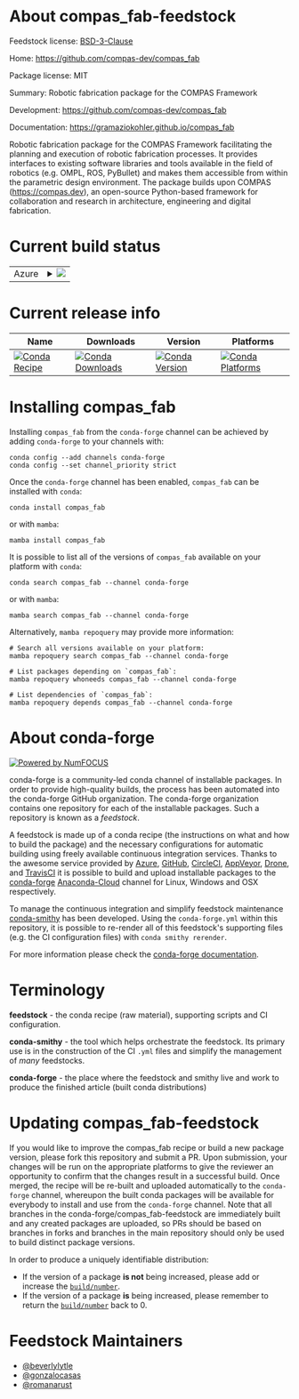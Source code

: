 About compas_fab-feedstock
==========================

Feedstock license: [BSD-3-Clause](https://github.com/conda-forge/compas_fab-feedstock/blob/main/LICENSE.txt)

Home: https://github.com/compas-dev/compas_fab

Package license: MIT

Summary: Robotic fabrication package for the COMPAS Framework

Development: https://github.com/compas-dev/compas_fab

Documentation: https://gramaziokohler.github.io/compas_fab

Robotic fabrication package for the COMPAS Framework facilitating the
planning and execution of robotic fabrication processes. It provides
interfaces to existing software libraries and tools available in the
field of robotics (e.g. OMPL, ROS, PyBullet) and makes them accessible
from within the parametric design environment. The package builds upon
COMPAS (https://compas.dev), an open-source Python-based framework for
collaboration and research in architecture, engineering and digital fabrication.


Current build status
====================


<table>
    
  <tr>
    <td>Azure</td>
    <td>
      <details>
        <summary>
          <a href="https://dev.azure.com/conda-forge/feedstock-builds/_build/latest?definitionId=4963&branchName=main">
            <img src="https://dev.azure.com/conda-forge/feedstock-builds/_apis/build/status/compas_fab-feedstock?branchName=main">
          </a>
        </summary>
        <table>
          <thead><tr><th>Variant</th><th>Status</th></tr></thead>
          <tbody><tr>
              <td>linux_64_python3.10.____cpython</td>
              <td>
                <a href="https://dev.azure.com/conda-forge/feedstock-builds/_build/latest?definitionId=4963&branchName=main">
                  <img src="https://dev.azure.com/conda-forge/feedstock-builds/_apis/build/status/compas_fab-feedstock?branchName=main&jobName=linux&configuration=linux%20linux_64_python3.10.____cpython" alt="variant">
                </a>
              </td>
            </tr><tr>
              <td>linux_64_python3.11.____cpython</td>
              <td>
                <a href="https://dev.azure.com/conda-forge/feedstock-builds/_build/latest?definitionId=4963&branchName=main">
                  <img src="https://dev.azure.com/conda-forge/feedstock-builds/_apis/build/status/compas_fab-feedstock?branchName=main&jobName=linux&configuration=linux%20linux_64_python3.11.____cpython" alt="variant">
                </a>
              </td>
            </tr><tr>
              <td>linux_64_python3.12.____cpython</td>
              <td>
                <a href="https://dev.azure.com/conda-forge/feedstock-builds/_build/latest?definitionId=4963&branchName=main">
                  <img src="https://dev.azure.com/conda-forge/feedstock-builds/_apis/build/status/compas_fab-feedstock?branchName=main&jobName=linux&configuration=linux%20linux_64_python3.12.____cpython" alt="variant">
                </a>
              </td>
            </tr><tr>
              <td>linux_64_python3.8.____cpython</td>
              <td>
                <a href="https://dev.azure.com/conda-forge/feedstock-builds/_build/latest?definitionId=4963&branchName=main">
                  <img src="https://dev.azure.com/conda-forge/feedstock-builds/_apis/build/status/compas_fab-feedstock?branchName=main&jobName=linux&configuration=linux%20linux_64_python3.8.____cpython" alt="variant">
                </a>
              </td>
            </tr><tr>
              <td>linux_64_python3.9.____cpython</td>
              <td>
                <a href="https://dev.azure.com/conda-forge/feedstock-builds/_build/latest?definitionId=4963&branchName=main">
                  <img src="https://dev.azure.com/conda-forge/feedstock-builds/_apis/build/status/compas_fab-feedstock?branchName=main&jobName=linux&configuration=linux%20linux_64_python3.9.____cpython" alt="variant">
                </a>
              </td>
            </tr><tr>
              <td>osx_64_python3.10.____cpython</td>
              <td>
                <a href="https://dev.azure.com/conda-forge/feedstock-builds/_build/latest?definitionId=4963&branchName=main">
                  <img src="https://dev.azure.com/conda-forge/feedstock-builds/_apis/build/status/compas_fab-feedstock?branchName=main&jobName=osx&configuration=osx%20osx_64_python3.10.____cpython" alt="variant">
                </a>
              </td>
            </tr><tr>
              <td>osx_64_python3.11.____cpython</td>
              <td>
                <a href="https://dev.azure.com/conda-forge/feedstock-builds/_build/latest?definitionId=4963&branchName=main">
                  <img src="https://dev.azure.com/conda-forge/feedstock-builds/_apis/build/status/compas_fab-feedstock?branchName=main&jobName=osx&configuration=osx%20osx_64_python3.11.____cpython" alt="variant">
                </a>
              </td>
            </tr><tr>
              <td>osx_64_python3.12.____cpython</td>
              <td>
                <a href="https://dev.azure.com/conda-forge/feedstock-builds/_build/latest?definitionId=4963&branchName=main">
                  <img src="https://dev.azure.com/conda-forge/feedstock-builds/_apis/build/status/compas_fab-feedstock?branchName=main&jobName=osx&configuration=osx%20osx_64_python3.12.____cpython" alt="variant">
                </a>
              </td>
            </tr><tr>
              <td>osx_64_python3.8.____cpython</td>
              <td>
                <a href="https://dev.azure.com/conda-forge/feedstock-builds/_build/latest?definitionId=4963&branchName=main">
                  <img src="https://dev.azure.com/conda-forge/feedstock-builds/_apis/build/status/compas_fab-feedstock?branchName=main&jobName=osx&configuration=osx%20osx_64_python3.8.____cpython" alt="variant">
                </a>
              </td>
            </tr><tr>
              <td>osx_64_python3.9.____cpython</td>
              <td>
                <a href="https://dev.azure.com/conda-forge/feedstock-builds/_build/latest?definitionId=4963&branchName=main">
                  <img src="https://dev.azure.com/conda-forge/feedstock-builds/_apis/build/status/compas_fab-feedstock?branchName=main&jobName=osx&configuration=osx%20osx_64_python3.9.____cpython" alt="variant">
                </a>
              </td>
            </tr><tr>
              <td>osx_arm64_python3.10.____cpython</td>
              <td>
                <a href="https://dev.azure.com/conda-forge/feedstock-builds/_build/latest?definitionId=4963&branchName=main">
                  <img src="https://dev.azure.com/conda-forge/feedstock-builds/_apis/build/status/compas_fab-feedstock?branchName=main&jobName=osx&configuration=osx%20osx_arm64_python3.10.____cpython" alt="variant">
                </a>
              </td>
            </tr><tr>
              <td>osx_arm64_python3.11.____cpython</td>
              <td>
                <a href="https://dev.azure.com/conda-forge/feedstock-builds/_build/latest?definitionId=4963&branchName=main">
                  <img src="https://dev.azure.com/conda-forge/feedstock-builds/_apis/build/status/compas_fab-feedstock?branchName=main&jobName=osx&configuration=osx%20osx_arm64_python3.11.____cpython" alt="variant">
                </a>
              </td>
            </tr><tr>
              <td>osx_arm64_python3.12.____cpython</td>
              <td>
                <a href="https://dev.azure.com/conda-forge/feedstock-builds/_build/latest?definitionId=4963&branchName=main">
                  <img src="https://dev.azure.com/conda-forge/feedstock-builds/_apis/build/status/compas_fab-feedstock?branchName=main&jobName=osx&configuration=osx%20osx_arm64_python3.12.____cpython" alt="variant">
                </a>
              </td>
            </tr><tr>
              <td>osx_arm64_python3.8.____cpython</td>
              <td>
                <a href="https://dev.azure.com/conda-forge/feedstock-builds/_build/latest?definitionId=4963&branchName=main">
                  <img src="https://dev.azure.com/conda-forge/feedstock-builds/_apis/build/status/compas_fab-feedstock?branchName=main&jobName=osx&configuration=osx%20osx_arm64_python3.8.____cpython" alt="variant">
                </a>
              </td>
            </tr><tr>
              <td>osx_arm64_python3.9.____cpython</td>
              <td>
                <a href="https://dev.azure.com/conda-forge/feedstock-builds/_build/latest?definitionId=4963&branchName=main">
                  <img src="https://dev.azure.com/conda-forge/feedstock-builds/_apis/build/status/compas_fab-feedstock?branchName=main&jobName=osx&configuration=osx%20osx_arm64_python3.9.____cpython" alt="variant">
                </a>
              </td>
            </tr><tr>
              <td>win_64_python3.10.____cpython</td>
              <td>
                <a href="https://dev.azure.com/conda-forge/feedstock-builds/_build/latest?definitionId=4963&branchName=main">
                  <img src="https://dev.azure.com/conda-forge/feedstock-builds/_apis/build/status/compas_fab-feedstock?branchName=main&jobName=win&configuration=win%20win_64_python3.10.____cpython" alt="variant">
                </a>
              </td>
            </tr><tr>
              <td>win_64_python3.11.____cpython</td>
              <td>
                <a href="https://dev.azure.com/conda-forge/feedstock-builds/_build/latest?definitionId=4963&branchName=main">
                  <img src="https://dev.azure.com/conda-forge/feedstock-builds/_apis/build/status/compas_fab-feedstock?branchName=main&jobName=win&configuration=win%20win_64_python3.11.____cpython" alt="variant">
                </a>
              </td>
            </tr><tr>
              <td>win_64_python3.12.____cpython</td>
              <td>
                <a href="https://dev.azure.com/conda-forge/feedstock-builds/_build/latest?definitionId=4963&branchName=main">
                  <img src="https://dev.azure.com/conda-forge/feedstock-builds/_apis/build/status/compas_fab-feedstock?branchName=main&jobName=win&configuration=win%20win_64_python3.12.____cpython" alt="variant">
                </a>
              </td>
            </tr><tr>
              <td>win_64_python3.8.____cpython</td>
              <td>
                <a href="https://dev.azure.com/conda-forge/feedstock-builds/_build/latest?definitionId=4963&branchName=main">
                  <img src="https://dev.azure.com/conda-forge/feedstock-builds/_apis/build/status/compas_fab-feedstock?branchName=main&jobName=win&configuration=win%20win_64_python3.8.____cpython" alt="variant">
                </a>
              </td>
            </tr><tr>
              <td>win_64_python3.9.____cpython</td>
              <td>
                <a href="https://dev.azure.com/conda-forge/feedstock-builds/_build/latest?definitionId=4963&branchName=main">
                  <img src="https://dev.azure.com/conda-forge/feedstock-builds/_apis/build/status/compas_fab-feedstock?branchName=main&jobName=win&configuration=win%20win_64_python3.9.____cpython" alt="variant">
                </a>
              </td>
            </tr>
          </tbody>
        </table>
      </details>
    </td>
  </tr>
</table>

Current release info
====================

| Name | Downloads | Version | Platforms |
| --- | --- | --- | --- |
| [![Conda Recipe](https://img.shields.io/badge/recipe-compas_fab-green.svg)](https://anaconda.org/conda-forge/compas_fab) | [![Conda Downloads](https://img.shields.io/conda/dn/conda-forge/compas_fab.svg)](https://anaconda.org/conda-forge/compas_fab) | [![Conda Version](https://img.shields.io/conda/vn/conda-forge/compas_fab.svg)](https://anaconda.org/conda-forge/compas_fab) | [![Conda Platforms](https://img.shields.io/conda/pn/conda-forge/compas_fab.svg)](https://anaconda.org/conda-forge/compas_fab) |

Installing compas_fab
=====================

Installing `compas_fab` from the `conda-forge` channel can be achieved by adding `conda-forge` to your channels with:

```
conda config --add channels conda-forge
conda config --set channel_priority strict
```

Once the `conda-forge` channel has been enabled, `compas_fab` can be installed with `conda`:

```
conda install compas_fab
```

or with `mamba`:

```
mamba install compas_fab
```

It is possible to list all of the versions of `compas_fab` available on your platform with `conda`:

```
conda search compas_fab --channel conda-forge
```

or with `mamba`:

```
mamba search compas_fab --channel conda-forge
```

Alternatively, `mamba repoquery` may provide more information:

```
# Search all versions available on your platform:
mamba repoquery search compas_fab --channel conda-forge

# List packages depending on `compas_fab`:
mamba repoquery whoneeds compas_fab --channel conda-forge

# List dependencies of `compas_fab`:
mamba repoquery depends compas_fab --channel conda-forge
```


About conda-forge
=================

[![Powered by
NumFOCUS](https://img.shields.io/badge/powered%20by-NumFOCUS-orange.svg?style=flat&colorA=E1523D&colorB=007D8A)](https://numfocus.org)

conda-forge is a community-led conda channel of installable packages.
In order to provide high-quality builds, the process has been automated into the
conda-forge GitHub organization. The conda-forge organization contains one repository
for each of the installable packages. Such a repository is known as a *feedstock*.

A feedstock is made up of a conda recipe (the instructions on what and how to build
the package) and the necessary configurations for automatic building using freely
available continuous integration services. Thanks to the awesome service provided by
[Azure](https://azure.microsoft.com/en-us/services/devops/), [GitHub](https://github.com/),
[CircleCI](https://circleci.com/), [AppVeyor](https://www.appveyor.com/),
[Drone](https://cloud.drone.io/welcome), and [TravisCI](https://travis-ci.com/)
it is possible to build and upload installable packages to the
[conda-forge](https://anaconda.org/conda-forge) [Anaconda-Cloud](https://anaconda.org/)
channel for Linux, Windows and OSX respectively.

To manage the continuous integration and simplify feedstock maintenance
[conda-smithy](https://github.com/conda-forge/conda-smithy) has been developed.
Using the ``conda-forge.yml`` within this repository, it is possible to re-render all of
this feedstock's supporting files (e.g. the CI configuration files) with ``conda smithy rerender``.

For more information please check the [conda-forge documentation](https://conda-forge.org/docs/).

Terminology
===========

**feedstock** - the conda recipe (raw material), supporting scripts and CI configuration.

**conda-smithy** - the tool which helps orchestrate the feedstock.
                   Its primary use is in the construction of the CI ``.yml`` files
                   and simplify the management of *many* feedstocks.

**conda-forge** - the place where the feedstock and smithy live and work to
                  produce the finished article (built conda distributions)


Updating compas_fab-feedstock
=============================

If you would like to improve the compas_fab recipe or build a new
package version, please fork this repository and submit a PR. Upon submission,
your changes will be run on the appropriate platforms to give the reviewer an
opportunity to confirm that the changes result in a successful build. Once
merged, the recipe will be re-built and uploaded automatically to the
`conda-forge` channel, whereupon the built conda packages will be available for
everybody to install and use from the `conda-forge` channel.
Note that all branches in the conda-forge/compas_fab-feedstock are
immediately built and any created packages are uploaded, so PRs should be based
on branches in forks and branches in the main repository should only be used to
build distinct package versions.

In order to produce a uniquely identifiable distribution:
 * If the version of a package **is not** being increased, please add or increase
   the [``build/number``](https://docs.conda.io/projects/conda-build/en/latest/resources/define-metadata.html#build-number-and-string).
 * If the version of a package **is** being increased, please remember to return
   the [``build/number``](https://docs.conda.io/projects/conda-build/en/latest/resources/define-metadata.html#build-number-and-string)
   back to 0.

Feedstock Maintainers
=====================

* [@beverlylytle](https://github.com/beverlylytle/)
* [@gonzalocasas](https://github.com/gonzalocasas/)
* [@romanarust](https://github.com/romanarust/)

